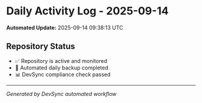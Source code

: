 # Daily Activity Log - 2025-09-14

**Automated Update:** 2025-09-14 09:38:13 UTC

## Repository Status
- ✅ Repository is active and monitored
- 🔄 Automated daily backup completed
- 📊 DevSync compliance check passed

---
*Generated by DevSync automated workflow*
